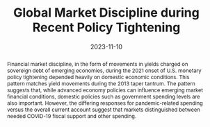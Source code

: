 ---
title: "Global Market Discipline during Recent Policy Tightening"
date: 2023-11-10
publishDate: 2023-11-06T20:13:52.623034Z
authors: ["Anton Bobrov", "Mark M. Spiegel"]
publication_types: ["2"]
abstract: "Financial market discipline, in the form of movements in yields charged on sovereign debt of emerging economies, during the 2021 onset of U.S. monetary policy tightening depended heavily on domestic economic conditions. This pattern matches yield movements during the 2013 taper tantrum. The pattern suggests that, while advanced economy policies can influence emerging market financial conditions, domestic policies such as government spending levels are also important. However, the differing responses for pandemic-related spending versus the overall current account suggest that markets distinguished between needed COVID-19 fiscal support and other spending."
featured: true
publication: "FRBSF Economic Letter"
url_pdf: "https://www.frbsf.org/economic-research/wp-content/uploads/sites/4/el2023-28.pdf"
links: 
- name: Read Online
  url: https://www.frbsf.org/economic-research/publications/economic-letter/2023/november/global-market-discipline-during-recent-policy-tightening/
---